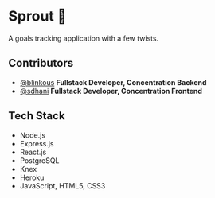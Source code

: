 # Sprout :seedling:

A goals tracking application with a few twists.

## Contributors
- [@blinkous](https://github.com/blinkous) **Fullstack Developer, Concentration Backend**
- [@sdhani](https://github.com/sdhani) **Fullstack Developer, Concentration Frontend**

## Tech Stack
- Node.js
- Express.js
- React.js
- PostgreSQL
- Knex
- Heroku
- JavaScript, HTML5, CSS3
